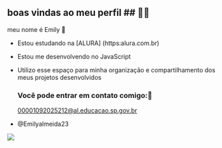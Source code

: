 ## boas vindas ao meu perfil ## 🖤🤍

meu nome é Emily 🥇

* Estou estudando na [ALURA] (https:alura.com.br)

- Estou me desenvolvendo no JavaScript

- Utilizo esse espaço para minha organização e compartilhamento dos meus projetos desenvolvidos

  ### Você pode entrar em contato comigo:📧
  00001092025212@al.educacao.sp.gov.br

- @Emilyalmeida23

 ![](https://media1.tenor.com/m/DLZFurDZtgcAAAAC/stitch-ruim-wave.gif)

